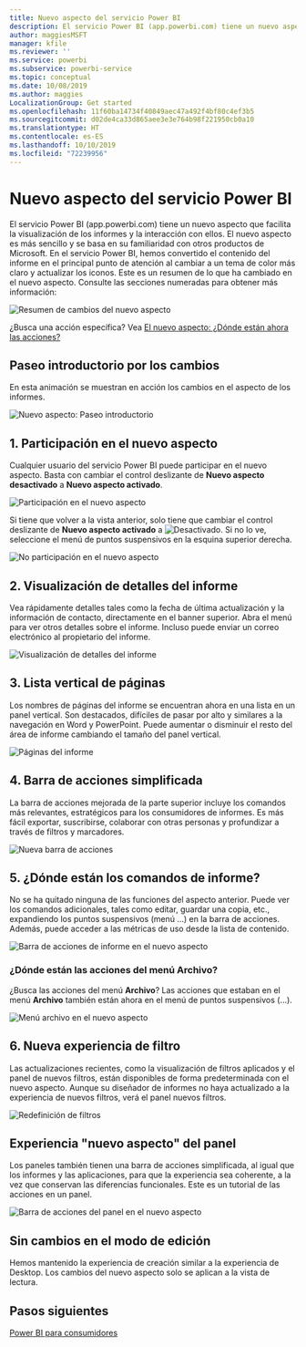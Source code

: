 ```yaml
---
title: Nuevo aspecto del servicio Power BI
description: El servicio Power BI (app.powerbi.com) tiene un nuevo aspecto. En este artículo se describe cómo navegar por los informes con el nuevo aspecto.
author: maggiesMSFT
manager: kfile
ms.reviewer: ''
ms.service: powerbi
ms.subservice: powerbi-service
ms.topic: conceptual
ms.date: 10/08/2019
ms.author: maggies
LocalizationGroup: Get started
ms.openlocfilehash: 11f60ba14734f40849aec47a492f4bf80c4ef3b5
ms.sourcegitcommit: d02de4ca33d865aee3e3e764b98f221950cb0a10
ms.translationtype: HT
ms.contentlocale: es-ES
ms.lasthandoff: 10/10/2019
ms.locfileid: "72239956"
---
```

# <a name="the-new-look-of-the-power-bi-service"></a>Nuevo aspecto del servicio Power BI

El servicio Power BI (app.powerbi.com) tiene un nuevo aspecto que facilita la visualización de los informes y la interacción con ellos. El nuevo aspecto es más sencillo y se basa en su familiaridad con otros productos de Microsoft. En el servicio Power BI, hemos convertido el contenido del informe en el principal punto de atención al cambiar a un tema de color más claro y actualizar los iconos. Este es un resumen de lo que ha cambiado en el nuevo aspecto. Consulte las secciones numeradas para obtener más información:

![Resumen de cambios del nuevo aspecto](media/service-new-look/power-bi-new-look-changes.png)

¿Busca una acción específica? Vea [El nuevo aspecto: ¿Dónde están ahora las acciones?](service-new-look-where-actions.md)

## <a name="quick-tour-of-the-changes"></a>Paseo introductorio por los cambios

En esta animación se muestran en acción los cambios en el aspecto de los informes.

![Nuevo aspecto: Paseo introductorio](media/service-new-look/power-bi-new-look-quick-tour.gif)

## <a name="1-opt-in-to-the-new-look"></a>1. Participación en el nuevo aspecto

Cualquier usuario del servicio Power BI puede participar en el nuevo aspecto. Basta con cambiar el control deslizante de **Nuevo aspecto desactivado** a **Nuevo aspecto activado**.

![Participación en el nuevo aspecto](media/service-new-look/power-bi-new-look-off.png)

Si tiene que volver a la vista anterior, solo tiene que cambiar el control deslizante de **Nuevo aspecto activado** a ![Desactivado](media/service-new-look/power-bi-new-look-toggle-on.png). Si no lo ve, seleccione el menú de puntos suspensivos en la esquina superior derecha.

![No participación en el nuevo aspecto](media/service-new-look/power-bi-new-look-on.png)

## <a name="2-view-report-details"></a>2. Visualización de detalles del informe 

Vea rápidamente detalles tales como la fecha de última actualización y la información de contacto, directamente en el banner superior.  Abra el menú para ver otros detalles sobre el informe. Incluso puede enviar un correo electrónico al propietario del informe.

![Visualización de detalles del informe](media/service-new-look/power-bi-new-look-metadata.png)

## <a name="3-vertical-list-of-pages"></a>3. Lista vertical de páginas 
Los nombres de páginas del informe se encuentran ahora en una lista en un panel vertical. Son destacados, difíciles de pasar por alto y similares a la navegación en Word y PowerPoint. Puede aumentar o disminuir el resto del área de informe cambiando el tamaño del panel vertical.

![Páginas del informe](media/service-new-look/power-bi-new-look-report-pages.png)

## <a name="4-simplified-action-bar"></a>4. Barra de acciones simplificada 

La barra de acciones mejorada de la parte superior incluye los comandos más relevantes, estratégicos para los consumidores de informes. Es más fácil exportar, suscribirse, colaborar con otras personas y profundizar a través de filtros y marcadores.

![Nueva barra de acciones](media/service-new-look/power-bi-new-look-action-bar.png)

## <a name="5-where-are-the-report-commands"></a>5. ¿Dónde están los comandos de informe?

No se ha quitado ninguna de las funciones del aspecto anterior. Puede ver los comandos adicionales, tales como editar, guardar una copia, etc., expandiendo los puntos suspensivos (menú ...) en la barra de acciones. Además, puede acceder a las métricas de uso desde la lista de contenido.

![Barra de acciones de informe en el nuevo aspecto](media/service-new-look/power-bi-report-action-bar-new-look.gif)

### <a name="where-are-file-menu-actions"></a>¿Dónde están las acciones del menú Archivo?

¿Busca las acciones del menú **Archivo**? Las acciones que estaban en el menú **Archivo** también están ahora en el menú de puntos suspensivos (...). 

![Menú archivo en el nuevo aspecto](media/service-new-look/power-bi-file-menu-new-look.gif)

## <a name="6-new-filter-experience"></a>6. Nueva experiencia de filtro

Las actualizaciones recientes, como la visualización de filtros aplicados y el panel de nuevos filtros, están disponibles de forma predeterminada con el nuevo aspecto. Aunque su diseñador de informes no haya actualizado a la experiencia de nuevos filtros, verá el panel nuevos filtros.

![Redefinición de filtros](media/service-new-look/power-bi-new-look-filters.png)

## <a name="dashboard-new-look-experience"></a>Experiencia "nuevo aspecto" del panel 

Los paneles también tienen una barra de acciones simplificada, al igual que los informes y las aplicaciones, para que la experiencia sea coherente, a la vez que conservan las diferencias funcionales. Este es un tutorial de las acciones en un panel.
 
![Barra de acciones del panel en el nuevo aspecto](media/service-new-look/power-bi-dashboard-action-bar-new-look.gif)

## <a name="no-changes-to-edit-mode"></a>Sin cambios en el modo de edición 

Hemos mantenido la experiencia de creación similar a la experiencia de Desktop. Los cambios del nuevo aspecto solo se aplican a la vista de lectura.

## <a name="next-steps"></a>Pasos siguientes

[Power BI para consumidores](consumer/end-user-consumer.md)
